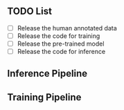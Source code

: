 ## TODO List

- [ ] Release the human annotated data
- [ ] Release the code for training
- [ ] Release the pre-trained model
- [ ] Release the code for inference

## Inference Pipeline


## Training Pipeline




